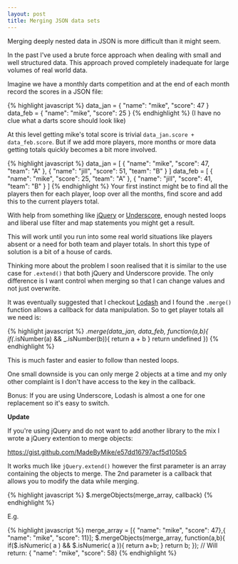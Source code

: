 ```yaml
---
layout: post
title: Merging JSON data sets
---
```

Merging deeply nested data in JSON is more difficult than it might seem.

In the past I've used a brute force approach when dealing with small and well structured data. This approach proved completely inadequate for large volumes of real world data.

Imagine we have a monthly darts competition and at the end of each month record the scores in a JSON file:

{% highlight javascript %} 
data_jan = { "name": "mike", "score": 47 }
data_feb = { "name": "mike", "score": 25 }
{% endhighlight %}
(I have no clue what a darts score should look like)

At this level getting mike's total score is trivial `data_jan.score +  data_feb.score`. But if we add more players, more months or more data getting totals quickly becomes a bit more involved.

{% highlight javascript %} 
data_jan = [
  { "name": "mike", "score": 47, "team": "A" },
  { "name": "jill", "score": 51, "team": "B" }
]
data_feb = [
  { "name": "mike", "score": 25, "team": "A" },
  { "name": "jill", "score": 41, "team": "B" }
]
{% endhighlight %}
Your first instinct might be to find all the players then for each player, loop over all the months, find score and add this to the current players total.

With help from something like [jQuery](http://jquery.com/) or [Underscore](http://underscorejs.org/), enough nested loops and liberal use filter and map statements you might get a result. 

This will work until you run into some real world situations like players absent or a need for both team and player totals. In short this type of solution is a bit of a house of cards.

Thinking more about the problem I soon realised that it is similar to the use case for `.extend()` that both jQuery and Underscore provide. The only difference is I want control when merging so that I can change values and not just overwrite.

It was eventually suggested that I checkout [Lodash](http://lodash.com/) and I found the `.merge()` function allows a callback for data manipulation. So to get player totals all we need is:

{% highlight javascript %} 
_.merge(data_jan, data_feb, function(a,b){
  if(_.isNumber(a) && _.isNumber(b)){
  	return a + b
  }
  return undefined
})
{% endhighlight %}

This is much faster and easier to follow than nested loops. 

One small downside is you can only merge 2 objects at a time and my only other complaint is I don't have access to the key in the callback.

Bonus: If you are using Underscore, Lodash is almost a one for one replacement so it's easy to switch.

**Update**

If you're using jQuery and do not want to add another library to the mix I wrote a jQuery extention to merge objects:

https://gist.github.com/MadeByMike/e57dd16797acf5d105b5

It works much like `jQuery.extend()` however the first parameter is an array containing the objects to merge. The 2nd parameter is a callback that allows you to modify the data while merging.

{% highlight javascript %} 
$.mergeObjects(merge_array, callback)
{% endhighlight %}

E.g.

{% highlight javascript %} 
merge_array = [{ "name": "mike", "score": 47},{ "name": "mike", "score": 11}];
$.mergeObjects(merge_array, function(a,b){
	if($.isNumeric( a ) && $.isNumeric( a )){
    	return a+b;
    }
    return b;
});
// Will return: { "name": "mike", "score": 58}
{% endhighlight %}



